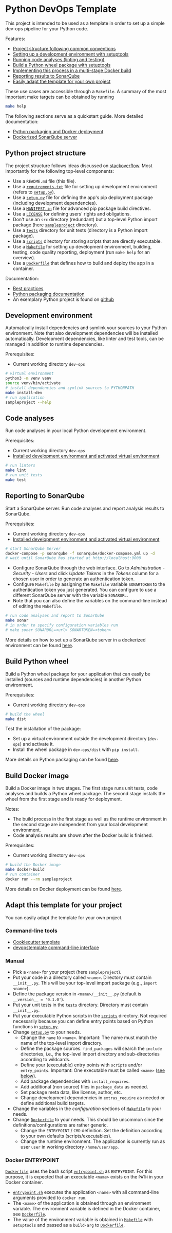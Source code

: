 # Python DevOps Template

This project is intended to be used as a template in order to set up a simple dev-ops pipeline for your Python code.

Features:

- [Project structure following common conventions](#python-project-structure)
- [Setting up a development environment with setuptools](#development-environment)
- [Running code analyses (linting and testing)](#code-analyses)
- [Build a Python wheel package with setuptools](#build-python-wheel)
- [Implementing this process in a multi-stage Docker build](#build-docker-image)
- [Reporting results to SonarQube](#reporting-to-sonarqube)
- [Easily adapt the template for your own project](#adapt-this-template-for-your-project)

These use cases are accessible through a `Makefile`. A summary of the most important make targets can be obtained by running

```bash
make help
```

The following sections serve as a quickstart guide. More detailed documentation:

- [Python packaging and Docker deployment](docs/)
- [Dockerized SonarQube server](sonarqube/)

## Python project structure

The project structure follows ideas discussed on [stackoverflow](https://stackoverflow.com/questions/193161/what-is-the-best-project-structure-for-a-python-application). Most importantly for the following top-level components:

- Use a `README.md` file (this file).
- Use a [`requirements.txt`](requirements.txt) file for setting up development environment (refers to [`setup.py`](setup.py)).
- Use a [`setup.py`](setup.py) file for defining the app's pip deployment package (including development dependencies).
- Use a [`MANIFEST.in`](MANIFEST.in) file for advanced pip package build directives.
- Use a [`LICENSE`](LICENSE) for defining users' rights and obligations.
- Don't use an `src` directory (redundant) but a top-level Python import package (here [`sampleproject`](sampleproject/) directory).
- Use a [`tests`](tests/) directory for unit tests (directory is a Python import package).
- Use a [`scripts`](scripts/) directory for storing scripts that are directly executable.
- Use a [`Makefile`](Makefile) for setting up development environment, building, testing, code quality reporting, deployment (run `make help` for an overview).
- Use a [`Dockerfile`](Dockerfile) that defines how to build and deploy the app in a container.

Documentation:

- [Best practices](https://docs.python-guide.org/writing/structure/)
- [Python packaging documentation](https://packaging.python.org/guides/distributing-packages-using-setuptools/)
- An exemplary Python project is found on [github](https://github.com/pypa/sampleproject)

## Development environment

Automatically install dependencies and symlink your sources to your Python environment.
Note that also development dependencies will be installed automatically.
Development dependencies, like linter and test tools, can be managed in addition to runtime dependencies.

Prerequisites:

- Current working directory `dev-ops`

```bash
# virtual environment
python3 -m venv venv
source venv/bin/activate
# install dependencies and symlink sources to PYTHONPATH
make install-dev
# run application
sampleproject --help
```

## Code analyses

Run code analyses in your local Python development environment.

Prerequisites:

- Current working directory `dev-ops`
- [Installed development environment and activated virtual environment](#development-environment)

```bash
# run linters
make lint
# run unit tests
make test
```

## Reporting to SonarQube

Start a SonarQube server. Run code analyses and report analysis results to SonarQube.

Prerequisites:

- Current working directory `dev-ops`
- [Installed development environment and activated virtual environment](#development-environment)

```bash
# start SonarQube Server
docker-compose -p sonarqube -f sonarqube/docker-compose.yml up -d
# wait until SonarQube has started at http://localhost:9000
```

- Configure SonarQube through the web interface. Go to *Administration - Security - Users* and click *Update Tokens* in the *Tokens* column for a chosen user in order to generate an authentication token.
- Configure `Makefile` by assigning the `Makefile` variable `SONARTOKEN` to the authentication token you just generated. You can configure to use a different SonarQube server with the variable `SONARURL`.
- Note that you can also define the variables on the command-line instead of editing the `Makefile`.

```bash
# run code analyses and report to SonarQube
make sonar
# in order to specify configuration variables run
# make sonar SONARURL=<url> SONARTOKEN=<token>
```

More details on how to set up a SonarQube server in a dockerized environment can be found [here](sonarqube/).

## Build Python wheel

Build a Python wheel package for your application that can easily be installed (sources and runtime dependencies) in another Python environment.

Prerequisites:

- Current working directory `dev-ops`

```bash
# build the wheel
make dist
```

Test the installation of the package:

- Set up a virtual environment outside the development directory (`dev-ops`) and activate it.
- Install the wheel package in `dev-ops/dist` with `pip install`.

More details on Python packaging can be found [here](docs/).

## Build Docker image

Build a Docker image in two stages. The first stage runs unit tests, code analyses and builds a Python wheel package. The second stage installs the wheel from the first stage and is ready for deployment.

Notes:

- The build process in the first stage as well as the runtime environment in the second stage are independent from your local development environment.
- Code analysis results are shown after the Docker build is finished.

Prerequisites:

- Current working directory `dev-ops`

```bash
# build the Docker image
make docker-build
# run container
docker run --rm sampleproject
```

More details on Docker deployment can be found [here](docs/).

## Adapt this template for your project

You can easily adapt the template for your own project.

### Command-line tools

- [Cookiecutter template](https://github.com/lrothack/cookiecutter-pydevops)
- [devopstemplate command-line interface](https://github.com/lrothack/dev-ops-admin)

### Manual

- Pick a `<name>` for your project (here `sampleproject`).
- Put your code in a directory called `<name>`. Directory must contain `__init__.py`. This will be your top-level import package (e.g., `import <name>`).
- Define the package version in `<name>/__init__.py` (default is `__version__ = '0.1.0'`).
- Put your unit tests in the [`tests`](tests/) directory. Directory must contain `__init__.py`.
- Put your executable Python scripts in the [`scripts`](scripts/) directory. Not required necessarily because you can define entry points based on Python functions in [`setup.py`](setup.py).
- Change [`setup.py`](setup.py) to your needs.
  - Change the `name` to `<name>`. Important: The name must match the name of the top-level import directory.
  - Define the package sources. `find_packages` will search the `include` directories, i.e., the top-level import directory and sub-directories according to wildcards.
  - Define your (executable) entry points with `scripts` and/or `entry_points`. Important: One executable must be called `<name>` ([see below](#docker-entrypoint)).
  - Add package dependencies with `install_requires`.
  - Add additional (non source) files in `package_data` as needed.
  - Set package meta data, like license, author, etc.
  - Change development dependencies in `extras_require` as needed or define additional build targets.
- Change the variables in the *configuration* sections of [`Makefile`](Makefile) to your needs.
- Change [`Dockerfile`](Dockerfile) to your needs. This should be uncommon since the definitions/configurations are rather generic.
  - Change the `ENTRYPOINT` / `CMD` definition. Set the definition according to your own defaults (scripts/executables).
  - Change the runtime environment. The application is currently run as user `user` in working directory `/home/user/app`.

### Docker ENTRYPOINT

[`Dockerfile`](Dockerfile) uses the bash script [`entrypoint.sh`](entrypoint.sh) as `ENTRYPOINT`.
For this purpose, it is expected that an executable `<name>` exists on the `PATH` in your Docker container.

- [`entrypoint.sh`](entrypoint.sh) executes the application `<name>` with all command-line arguments provided to `docker run`.
- The `<name>` of the application is obtained through an environment variable. The environment variable is defined in the Docker container, see [`Dockerfile`](Dockerfile).
- The value of the environment variable is obtained in [`Makefile`](Makefile) with `setuptools` and passed as a `build-arg` to [`Dockerfile`](Dockerfile).
